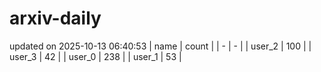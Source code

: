 # arxiv-daily
updated on 2025-10-13 06:40:53
| name | count |
| - | - |
| user_2 | 100 |
| user_3 | 42 |
| user_0 | 238 |
| user_1 | 53 |
